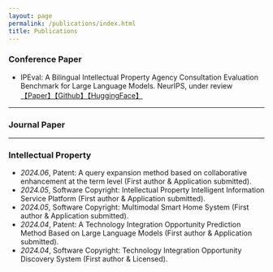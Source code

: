 ```yaml
---
layout: page
permalink: /publications/index.html
title: Publications
---
```


### Conference Paper
- IPEval: A Bilingual Intellectual Property Agency Consultation Evaluation Benchmark for Large Language Models. NeurIPS, under review <a href="">【Paper】</a><a href="https://github.com/Mathsion2/IPEval">【Github】</a><a href="https://huggingface.co/datasets/Mathsion/IPEval">【HuggingFace】</a>

---

### Journal Paper

---

### Intellectual Property
- *2024.06*, Patent: A query expansion method based on collaborative enhancement at the term level (First author & Application submitted). 
- *2024.05*, Software Copyright: Intellectual Property Intelligent Information Service Platform (First author & Application submitted).
- *2024.05*, Software Copyright: Multimodal Smart Home System (First author & Application submitted).
- *2024.04*, Patent: A Technology Integration Opportunity Prediction Method Based on Large Language Models (First author & Application submitted).
- *2024.04*, Software Copyright: Technology Integration Opportunity Discovery System (First author & Licensed).

